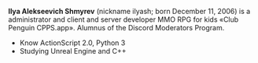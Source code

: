 **Ilya Alekseevich Shmyrev** (nickname ilyash; born December 11, 2006) is a administrator and client and server developer MMO RPG for kids «Club Penguin CPPS.app». Alumnus of the Discord Moderators Program.


- Know ActionScript 2.0, Python 3
- Studying Unreal Engine and C++
